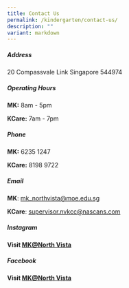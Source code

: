 ```yaml
---
title: Contact Us
permalink: /kindergarten/contact-us/
description: ""
variant: markdown
---
```

##### **Address**
20 Compassvale Link 
Singapore 544974


##### **Operating Hours**

**MK:** 8am - 5pm

**KCare:** 7am - 7pm

##### **Phone**

**MK:** 6235 1247

**KCare:** 8198 9722


##### **Email**

**MK**: [mk\_northvista@moe.edu.sg](mailto:mk_northvista@moe.edu.sg)

**KCare**: [supervisor.nvkcc@nascans.com](http://supervisor.nvkcc@nascans.com/)

##### **Instagram**
**Visit [MK@North Vista](https://www.instagram.com/moekindergarten_northvista/?igsh=MXU5NHFxcHhsNGhyZw%3D%3D)**

##### **Facebook**
**Visit [MK@North Vista](https://go.gov.sg/mknvfacebook)**